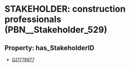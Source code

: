 # STAKEHOLDER: __construction professionals__ (PBN__Stakeholder_529)

## Property: has_StakeholderID

* [Q21778977](Q21778977)

